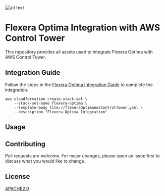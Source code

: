 ![alt text](https://github.com/flexera/aws-control-tower/blob/main/aws-control-tower.png?raw=true)

# Flexera Optima Integration with AWS Control Tower

This repository provides all assets used to integrate Flexera Optima with AWS Control Tower.

## Integration Guide

Follow the steps in the  [Flexera Optima Integration Guide](https://linktodguide.) to complete the integration.

```command line integration.
aws cloudformation create-stack-set \
    --stack-set-name flexera-optima \
    --template-body file://flexeraOptimaAwsControlTower.yaml \
    --description "Flexera Optima Integration"
```

## Usage



## Contributing
Pull requests are welcome. For major changes, please open an issue first to discuss what you would like to change.


## License
[APACHE2.0](https://github.com/flexera/aws-control-tower/blob/main/LICENSE)
